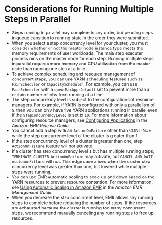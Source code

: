 # Considerations for Running Multiple Steps in Parallel<a name="emr-concurrent-steps"></a>
+ Steps running in parallel may complete in any order, but pending steps in queue transition to running state in the order they were submitted\.
+ When you select a step concurrency level for your cluster, you must consider whether or not the master node instance type meets the memory requirements of user workloads\. The main step executer process runs on the master node for each step\. Running multiple steps in parallel requires more memory and CPU utilization from the master node than running one step at a time\. 
+ To achieve complex scheduling and resource management of concurrent steps, you can use YARN scheduling features such as `FairScheduler` or `CapacityScheduler`\. For example, you can use `FairScheduler` with a `queueMaxAppsDefault` set to prevent more than a certain number of jobs from running at a time\. 
+ The step concurrency level is subject to the configurations of resource managers\. For example, if YARN is configured with only a parallelism of `5`, then you can only have five YARN applications running in parallel even if the `StepConcurrencyLevel` is set to `10`\. For more information about configuring resource managers, see [Configuring Applications](https://docs.aws.amazon.com/emr/latest/ReleaseGuide/emr-configure-apps.html) in the *Amazon EMR Release Guide*\.
+ You cannot add a step with an `ActionOnFailure` other than CONTINUE while the step concurrency level of the cluster is greater than 1\.
+ If the step concurrency level of a cluster is greater than one, step `ActionOnFailure` feature will not activate\.
+ If a cluster has step concurrency level `1` but has multiple running steps, `TERMINATE_CLUSTER ActionOnFailure` may activate, but `CANCEL_AND_WAIT ActionOnFailure` will not\. This edge case arises when the cluster step concurrency level was greater than one, but lowered while multiple steps were running\.
+ You can use EMR automatic scaling to scale up and down based on the YARN resources to prevent resource contention\. For more information, see [Using Automatic Scaling in Amazon EMR](https://docs.aws.amazon.com/emr/latest/ManagementGuide/emr-automatic-scaling.html) in the *Amazon EMR Management Guide*\.
+ When you decrease the step concurrent level, EMR allows any running steps to complete before reducing the number of steps\. If the resources are exhausted because the cluster is running too many concurrent steps, we recommend manually canceling any running steps to free up resources\.
